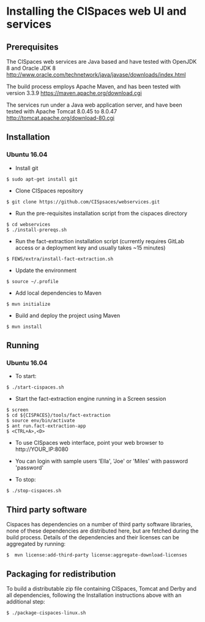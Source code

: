 # Installing the CISpaces web UI and services

## Prerequisites
The CISpaces web services are Java based and have tested with OpenJDK 8 and Oracle JDK 8
http://www.oracle.com/technetwork/java/javase/downloads/index.html

The build process employs Apache Maven, and has been tested with version 3.3.9
https://maven.apache.org/download.cgi

The services run under a Java web application server, and have been tested with Apache Tomcat 8.0.45 to 8.0.47
http://tomcat.apache.org/download-80.cgi

## Installation

### Ubuntu 16.04
- Install git

```$ sudo apt-get install git```

- Clone CISpaces repository

```$ git clone https://github.com/CISpsaces/webservices.git```

- Run the pre-requisites installation script from the cispaces directory

```
$ cd webservices
$ ./install-prereqs.sh
```

- Run the fact-extraction installation script (currently requires GitLab access or a deployment key and usually takes ~15 minutes)

```$ FEWS/extra/install-fact-extraction.sh```

- Update the environment

```$ source ~/.profile```

- Add local dependencies to Maven

```$ mvn initialize```

- Build and deploy the project using Maven

```$ mvn install```

## Running

### Ubuntu 16.04

- To start:

```$ ./start-cispaces.sh```

- Start the fact-extraction engine running in a Screen session

```
$ screen
$ cd ${CISPACES}/tools/fact-extraction
$ source env/bin/activate
$ ant run.fact-extraction-app
$ <CTRL+A>,<D>
```

- To use CISpaces web interface, point your web browser to http://YOUR_IP:8080
- You can login with sample users 'Ella', 'Joe' or 'Miles' with password 'password'

- To stop:

```$ ./stop-cispaces.sh```

## Third party software
Cispaces has dependencies on a number of third party software libraries, none of
these dependencies are distributed here, but are fetched during the build 
process.  Details of the dependencies and their licenses can be aggregated by running:

```$  mvn license:add-third-party license:aggregate-download-licenses```

## Packaging for redistribution
To build a distributable zip file containing CISpaces, Tomcat and Derby and all dependencies, 
following the Installation instructions above with an additional step:

```$ ./package-cispaces-linux.sh```

